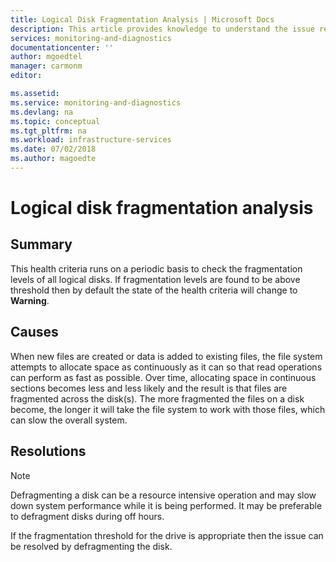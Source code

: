 ```yaml
---
title: Logical Disk Fragmentation Analysis | Microsoft Docs
description: This article provides knowledge to understand the issue reported, what are the possible causes, and how to resolve the health issue identified by Azure Monitor VM Health.
services: monitoring-and-diagnostics
documentationcenter: ''
author: mgoedtel
manager: carmonm
editor: 

ms.assetid: 
ms.service: monitoring-and-diagnostics
ms.devlang: na
ms.topic: conceptual
ms.tgt_pltfrm: na
ms.workload: infrastructure-services
ms.date: 07/02/2018
ms.author: magoedte
---
```


# Logical disk fragmentation analysis
		
## Summary

This health criteria runs on a periodic basis to check the fragmentation levels of all logical disks.  If fragmentation levels are found to be above threshold then by default the state of the health criteria will change to **Warning**. 

## Causes

When new files are created or data is added to existing files, the file system attempts to allocate space as continuously as it can so that read operations can perform as fast as possible.  Over time, allocating space in continuous sections becomes less and less likely and the result is that files are fragmented across the disk(s).  The more fragmented the files on a disk become, the longer it will take the file system to work with those files, which can slow the overall system.

## Resolutions

>[!NOTE]
>Defragmenting a disk can be a resource intensive operation and may slow down system performance while it is being performed.  It may be preferable to defragment disks during off hours.
				
If the fragmentation threshold for the drive is appropriate then the issue can be resolved by defragmenting the disk.